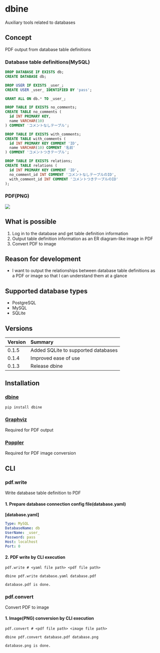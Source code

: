 # dbine
Auxiliary tools related to databases

## Concept
PDF output from database table definitions

### Database table definitions(MySQL)
```sql
DROP DATABASE IF EXISTS db;
CREATE DATABASE db;

DROP USER IF EXISTS _user_;
CREATE USER _user_ IDENTIFIED BY 'pass';

GRANT ALL ON db.* TO _user_;

DROP TABLE IF EXISTS no_comments;
CREATE TABLE no_comments (
  id INT PRIMARY KEY,
  name VARCHAR(10)
) COMMENT 'コメントなしテーブル';

DROP TABLE IF EXISTS with_comments;
CREATE TABLE with_comments (
  id INT PRIMARY KEY COMMENT 'ID',
  name VARCHAR(10) COMMENT '名前'
) COMMENT 'コメントつきテーブル';

DROP TABLE IF EXISTS relations;
CREATE TABLE relations (
  id INT PRIMARY KEY COMMENT 'ID',
  no_comment_id INT COMMENT 'コメントなしテーブルのID',
  with_comment_id INT COMMENT 'コメントつきテーブルのID'
);
```

### PDF(PNG)
![](./images/database_mysql.png)

## What is possible
1. Log in to the database and get table definition information
2. Output table definition information as an ER diagram-like image in PDF
3. Convert PDF to image

## Reason for development
- I want to output the relationships between database table definitions as a PDF or image so that I can understand them at a glance

## Supported database types
- PostgreSQL
- MySQL
- SQLite

## Versions

|Version|Summary|
|:--|:--|
|0.1.5|Added SQLite to supported databases|
|0.1.4|Improved ease of use|
|0.1.3|Release dbine|

## Installation
### [dbine](https://pypi.org/project/dbine/)
`pip install dbine`

### [Graphviz](https://graphviz.org/download/)
Required for PDF output

### [Poppler](https://github.com/Belval/pdf2image?tab=readme-ov-file)
Required for PDF image conversion

## CLI
### pdf.write
Write database table definition to PDF

#### 1. Prepare database connection config file(database.yaml)
**[database.yaml]**
```yaml
Type: MySQL
DatabaseName: db
UserName: _user_
Password: pass
Host: localhost
Port: 0
```

#### 2. PDF write by CLI execution

```
pdf.write # <yaml file path> <pdf file path>
```
`dbine pdf.write database.yaml database.pdf`
```
database.pdf is done.
```

### pdf.convert
Convert PDF to image

#### 1. Image(PNG) conversion by CLI execution

```
pdf.convert # <pdf file path> <image file path>
```
`dbine pdf.convert database.pdf database.png`
```
database.png is done.
```
